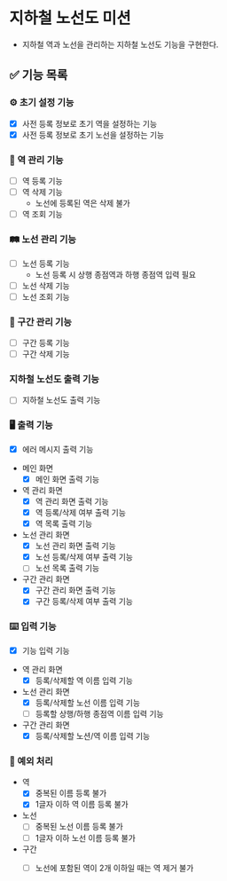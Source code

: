 # 지하철 노선도 미션
- 지하철 역과 노선을 관리하는 지하철 노선도 기능을 구현한다.

## ✅ 기능 목록

### ⚙️ 초기 설정 기능
- [X] 사전 등록 정보로 초기 역을 설정하는 기능
- [X] 사전 등록 정보로 초기 노선을 설정하는 기능

### 🚉 역 관리 기능
- [ ] 역 등록 기능
- [ ] 역 삭제 기능
  - 노선에 등록된 역은 삭제 불가
- [ ] 역 조회 기능

### 🛤 노선 관리 기능
- [ ] 노선 등록 기능
  - 노선 등록 시 상행 종점역과 하행 종점역 입력 필요
- [ ] 노선 삭제 기능
- [ ] 노선 조회 기능

### 🚧 구간 관리 기능
- [ ] 구간 등록 기능
- [ ] 구간 삭제 기능

### 지하철 노선도 출력 기능
- [ ] 지하철 노선도 출력 기능

### 🖥 출력 기능
- [X] 에러 메시지 출력 기능
- 메인 화면
  - [X] 메인 화면 출력 기능
- 역 관리 화면
  - [X] 역 관리 화면 출력 기능
  - [X] 역 등록/삭제 여부 출력 기능
  - [X] 역 목록 출력 기능
- 노선 관리 화면
  - [x] 노선 관리 화면 출력 기능
  - [X] 노선 등록/삭제 여부 출력 기능
  - [ ] 노선 목록 출력 기능
- 구간 관리 화면
  - [X] 구간 관리 화면 출력 기능
  - [X] 구간 등록/삭제 여부 출력 기능

### ⌨️ 입력 기능
- [X] 기능 입력 기능
- 역 관리 화면
  - [X] 등록/삭제할 역 이름 입력 기능
- 노선 관리 화면
  - [X] 등록/삭제할 노선 이름 입력 기능
  - [ ] 등록할 상행/하행 종점역 이름 입력 기능
- 구간 관리 화면
  - [X] 등록/삭제할 노션/역 이름 입력 기능

### 🚫 예외 처리
- 역
  - [X] 중복된 이름 등록 불가
  - [X] 1글자 이하 역 이름 등록 불가
- 노선
  - [ ] 중복된 노선 이름 등록 불가
  - [ ] 1글자 이하 노선 이름 등록 불가
- 구간
  - [ ] 노선에 포함된 역이 2개 이하일 때는 역 제거 불가

